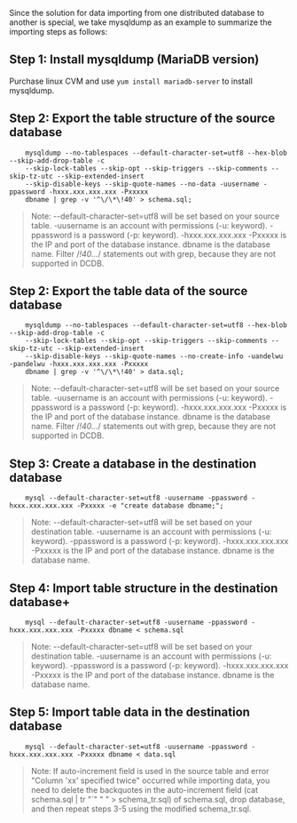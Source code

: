 Since the solution for data importing from one distributed database to another is special, we take mysqldump as an example to summarize the importing steps as follows:

## Step 1: Install mysqldump (MariaDB version)
Purchase linux CVM and use `yum install mariadb-server` to install mysqldump.


## Step 2: Export the table structure of the source database
```
    mysqldump --no-tablespaces --default-character-set=utf8 --hex-blob --skip-add-drop-table -c 
	--skip-lock-tables --skip-opt --skip-triggers --skip-comments --skip-tz-utc --skip-extended-insert 
	--skip-disable-keys --skip-quote-names --no-data -uusername -ppassword -hxxx.xxx.xxx.xxx -Pxxxxx 
	dbname | grep -v '^\/\*\!40' > schema.sql;
```

> Note: --default-character-set=utf8 will be set based on your source table.
> -uusername is an account with permissions (-u: keyword).
> -ppassword is a password (-p: keyword).
> -hxxx.xxx.xxx.xxx -Pxxxxx is the IP and port of the database instance.
> dbname is the database name.
> Filter /*!40...*/ statements out with grep, because they are not supported in DCDB.

## Step 2: Export the table data of the source database
```
    mysqldump --no-tablespaces --default-character-set=utf8 --hex-blob --skip-add-drop-table -c 
	--skip-lock-tables --skip-opt --skip-triggers --skip-comments --skip-tz-utc --skip-extended-insert 
	--skip-disable-keys --skip-quote-names --no-create-info -uandelwu -pandelwu -hxxx.xxx.xxx.xxx -Pxxxxx 
	dbname | grep -v '^\/\*\!40' > data.sql;
```

> Note: --default-character-set=utf8 will be set based on your source table.
> -uusername is an account with permissions (-u: keyword).
> -ppassword is a password (-p: keyword).
> -hxxx.xxx.xxx.xxx -Pxxxxx is the IP and port of the database instance.
> dbname is the database name.
> Filter /*!40...*/ statements out with grep, because they are not supported in DCDB.

## Step 3: Create a database in the destination database
```
    mysql --default-character-set=utf8 -uusername -ppassword -hxxx.xxx.xxx.xxx -Pxxxxx -e "create database dbname;";
```

> Note: --default-character-set=utf8 will be set based on your destination table.
> -uusername is an account with permissions (-u: keyword).
> -ppassword is a password (-p: keyword).
> -hxxx.xxx.xxx.xxx -Pxxxxx is the IP and port of the database instance.
> dbname is the database name.



## Step 4: Import table structure in the destination database+
```
    mysql --default-character-set=utf8 -uusername -ppassword -hxxx.xxx.xxx.xxx -Pxxxxx dbname < schema.sql
```

> Note: --default-character-set=utf8 will be set based on your destination table.
> -uusername is an account with permissions (-u: keyword).
> -ppassword is a password (-p: keyword).
> -hxxx.xxx.xxx.xxx -Pxxxxx is the IP and port of the database instance.
> dbname is the database name.

## Step 5: Import table data in the destination database
```
    mysql --default-character-set=utf8 -uusername -ppassword -hxxx.xxx.xxx.xxx -Pxxxxx dbname < data.sql
```

>Note: If auto-increment field is used in the source table and error "Column 'xx' specified twice" occurred while importing data, you need to delete the backquotes in the auto-increment field (cat schema.sql | tr "\`" " " > schema_tr.sql) of schema.sql, drop database, and then repeat steps 3-5 using the modified schema_tr.sql.
